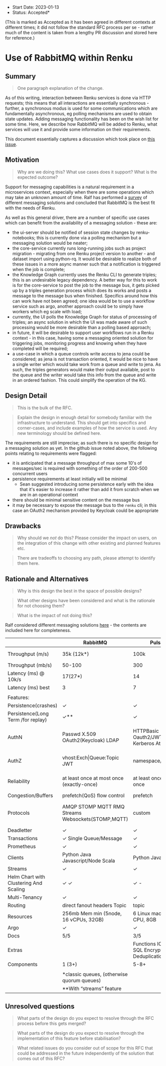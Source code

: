 - Start Date: 2023-01-13
- Status: Accepted*

(This is marked as Accepted as it has been agreed in different contexts at
different times; it did not follow the standard RFC process per se - rather
much of the content is taken from a lengthy PR discussion and stored here for
reference.)

# Use of RabbitMQ within Renku

## Summary

> One paragraph explanation of the change.

As of this writing, interaction between Renku services is done via HTTP
requests; this means that all interactions are essentially synchronous -
further, a synchronous modus is used for some communications which are
fundamentally asynchronous, eg polling mechanisms are used to obtain state
updates. Adding messaging functionality has been on the wish list for some
time. Here, we describe how RabbitMQ will be added to Renku, what services will
use it and provide some information on their requirements.

This document essentially captures a discussion which took place on [this issue](https://github.com/SwissDataScienceCenter/renku/pull/2872).

## Motivation

> Why are we doing this? What use cases does it support? What is the expected
outcome?

Support for messaging capabilities is a natural requirement in a microservices
context, especially when there are some operations which may take an unknown
amount of time. Ralf has performed a
[survey](https://docs.google.com/spreadsheets/d/138apZ6QOLIkUSdiyViGVYbCMIb9-1RX20b0wJXJpiSc/edit?usp=sharing)
of different messaging solutions and concluded that RabbitMQ is the best fit
with the needs of Renku.

As well as this general driver, there are a number of specific use cases which
can benefit from the availability of a messaging solution - these are:

- the ui-server should be notified of session state changes by renku-notebooks;
  this is currently done via a polling mechanism but a messaging solution would
  be neater;
- the core-service currently runs long-running jobs such as project migration - 
  migrating from one Renku project version to another - and dataset import using
  python-rq. It would be desirable to realize both of these issues in a more
  async manner such that a notification is triggered when the job is complete;
- the Knowledge Graph currently uses the Renku CLI to generate triples; this is an
  undesirable legacy dependency. A better way for this to work is for the
  core-service to post the job to the message bus, it gets picked up by a
  triples generation process which does its works and posts a message to the
  message bus when finished. Specifics around how this can work have not been
  agreed; one idea would be to use a workflow service such as argo, another
  approach could be to simply have workers which eg scale with load;
- currently, the UI polls the Knowledge Graph for status of processing of
  triples; an async solution in which the UI was made aware of such processing
  would be more desirable than a polling based approach;
- in future, it will be desirable to support user workflows run in a Renku context -
  in this case, having some a messaging oriented solution for triggering jobs, 
  monitoring progress and knowing when they have completed will be required;
- a use-case in which a queue controls write access to jena could be considered;
  as jena is not transaction oriented, it would be nice to have a single writer
  which would take work from a queue and write to jena. As such, the triples
  generators would make their output available, post to the queue and the writer
  would take this info from the queue and write in an ordered fashion. This
  could simplify the operation of the KG.

## Design Detail

> This is the bulk of the RFC.

> Explain the design in enough detail for somebody
familiar with the infrastructure to understand. This should get into specifics and corner-cases,
and include examples of how the service is used. Any new terminology should be
defined here.

The requirements are still imprecise; as such there is no specific design for a
messaging solution as yet. In the github issue noted above, the following
points relating to requirements were flagged:

- it is anticipated that a message throughput of max some 10's of messages/sec
  is required with something of the order of 200-500 concurrent users
- persistence requirements at least initially will be minimal
  - Sean suggested introducing some persistence early with the idea that it's easier
    to increase it rather than add it from scratch when we are in an operational context
- there should be minimal sensitive content on the message bus
- it may be necessary to expose the message bus to the `renku` cli; in this
  case an OAuth2 mechanism provided by Keycloak could be appropriate

## Drawbacks

> Why should we *not* do this? Please consider the impact on users,
on the integration of this change with other existing and planned features etc.

> There are tradeoffs to choosing any path, please attempt to identify them here.

## Rationale and Alternatives

> Why is this design the best in the space of possible designs?

> What other designs have been considered and what is the rationale for not choosing them?

> What is the impact of not doing this?


Ralf considered different messaging solutions
[here](https://docs.google.com/spreadsheets/d/138apZ6QOLIkUSdiyViGVYbCMIb9-1RX20b0wJXJpiSc/edit?usp=sharing) - the contents are included here for completeness.

|                                         | RabbitMQ                                           | Pulsar                                          | NATS                                    | Kafka |
|-----------------------------------------|----------------------------------------------------|-------------------------------------------------|-----------------------------------------|-------|
| Throughput (m/s)                        |                                         35k (12k*) |                                            100k |                            200k+(100k*) | 200k+ |
| Throughput (mb/s)                       |                                             50-100 |                                             300 |                                500(50*) |   600 |
| Latency (ms) @ 10k/s                    |                                            17(27*) |                                              14 |                                      20 |  4-10 |
| Latency (ms) best                       |                                                  3 |                                               7 |                                       2 |     3 |
|                                         |                                                    |                                                 |                                         |       |
| Features:                               |                                                    |                                                 |                                         |       |
| Persistence(crashes)                    |                                                  ✓ |                                               ✓ |                                       ✓ |       |
| Persistence(Long Term /for replay)      |                                                ✓** |                                               ✓ |                                       ✓ |       |
| AuthN                                   |                Passwd  X.509 OAuth2(Keycloak) LDAP |        HTTPBasic Oauth2/JWT TLS Kerberos Athenz |       Passwd Token TLS NKEY JWT(custom) |       |
| AuthZ                                   |                        vhost:Exch\|Queue:Topic JWT |                             namespace/topics(?) |             subjects (replies) Accounts |       |
| Reliability                             |          at least once at most once (exactly-once) |                      at least once exactly once | at least once at most once Exactly-once |       |
| Congestion/Buffers                      |                         prefetch(QoS) flow control |                                        prefetch |                                prefetch |       |
| Protocols                               | AMQP STOMP MQTT RMQ Streams Websockets(STOMP,MQTT) |                                          custom |      custom MQTT Websocket (Connectors) |       |
| Deadletter                              |                                                  ✓ |                                               ✓ |                                       x |       |
| Transactions                            |                             ✓ Single Queue/Message |                                               ✓ |                                       x |       |
| Prometheus                              |                                                  ✓ |                                               ✓ |                                       ✓ |       |
| Clients                                 |                  Python Java Javascript/Node Scala |                             Python Java Node.js |                     Python Java Node.js |       |
| Streams                                 |                                                  ✓ |                                               ✓ |                                       ✓ |       |
| Helm Chart with Clustering  And Scaling |                                                ✓ ✓ |                                             ✓ - |                                    ✓ ✓* |       |
| Multi-Tenancy                           |                                                  ✓ |                                               ✓ |                                       ✓ |       |
| Routing                                 |                        direct fanout headers Topic |                                           topic |                                   topic |       |
| Resources                               |              256mb Mem min (5node, 16 vCPUs, 32GB) |                     6 Linux machines 8 CPU, 8GB |                   1 CPU, 64MB (3 Nodes) |       |
| Argo                                    |                                                  ✓ |                                               ✓ |                                       ✓ |       |
| Docs                                    |                                                5/5 |                                             3/5 |                                     4/5 |       |
| Extras                                  |                                                    | Functions IO(Solr) SQL Encryption Deduplication |                   KV-Store Object Store |       |
| Components                              |                                             1 (3+) |                                            5-8+ |                                 1 (3/5) |       |
|                                         |                                                    |                                                 |                                         |       |
|                                         | *classic queues, (otherwise quorum queues)         |                                                 | *jetstream                              |       |
|                                         | **With “streams” feature                           |                                                 |                                         |       |


## Unresolved questions

> What parts of the design do you expect to resolve through the RFC process before this gets merged?

> What parts of the design do you expect to resolve through the implementation of this feature before stabilisation?

> What related issues do you consider out of scope for this RFC that could be addressed in the future independently of the solution that comes out of this RFC?
